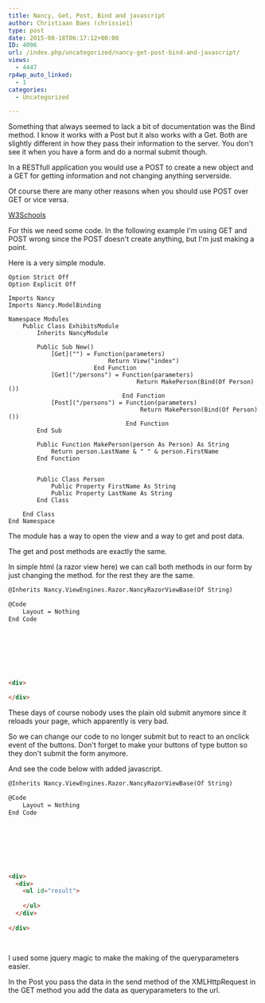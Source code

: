 ```yaml
---
title: Nancy, Get, Post, Bind and javascript
author: Christiaan Baes (chrissie1)
type: post
date: 2015-08-18T06:17:12+00:00
ID: 4096
url: /index.php/uncategorized/nancy-get-post-bind-and-javascript/
views:
  - 4447
rp4wp_auto_linked:
  - 1
categories:
  - Uncategorized

---
```

Something that always seemed to lack a bit of documentation was the Bind method. I know it works with a Post but it also works with a Get. Both are slightly different in how they pass their information to the server. You don't see it when you have a form and do a normal submit though.
  
In a RESTfull application you would use a POST to create a new object and a GET for getting information and not changing anything serverside.

Of course there are many other reasons when you should use POST over GET or vice versa. 

[W3Schools][1]

For this we need some code. In the following example I'm using GET and POST wrong since the POST doesn't create anything, but I'm just making a point. 

Here is a very simple module.

```vbnet
Option Strict Off
Option Explicit Off

Imports Nancy
Imports Nancy.ModelBinding

Namespace Modules
    Public Class ExhibitsModule
        Inherits NancyModule

        Public Sub New()
            [Get]("") = Function(parameters)
                            Return View("index")
                        End Function
            [Get]("/persons") = Function(parameters)
                                    Return MakePerson(Bind(Of Person)())
                                End Function
            [Post]("/persons") = Function(parameters)
                                     Return MakePerson(Bind(Of Person)())
                                 End Function
        End Sub

        Public Function MakePerson(person As Person) As String
            Return person.LastName & " " & person.FirstName
        End Function


        Public Class Person
            Public Property FirstName As String
            Public Property LastName As String
        End Class

    End Class
End Namespace
```
The module has a way to open the view and a way to get and post data.
  
The get and post methods are exactly the same. 

In simple html (a razor view here) we can call both methods in our form by just changing the method. for the rest they are the same.

```html
@Inherits Nancy.ViewEngines.Razor.NancyRazorViewBase(Of String)

@Code
    Layout = Nothing
End Code






    

<div>
  
</div>


```

These days of course nobody uses the plain old submit anymore since it reloads your page, which apparently is very bad.
  
So we can change our code to no longer submit but to react to an onclick event of the buttons. Don't forget to make your buttons of type button so they don't submit the form anymore.
  
And see the code below with added javascript.

```html
@Inherits Nancy.ViewEngines.Razor.NancyRazorViewBase(Of String)

@Code
    Layout = Nothing
End Code






    

<div>
  <div>
    <ul id="result">
      
    </ul>
  </div>       
      
</div>
    
    


```

I used some jquery magic to make the making of the queryparameters easier. 

In the Post you pass the data in the send method of the XMLHttpRequest in the GET method you add the data as queryparameters to the url.

 [1]: http://www.w3schools.com/tags/ref_httpmethods.asp "W3Schools"